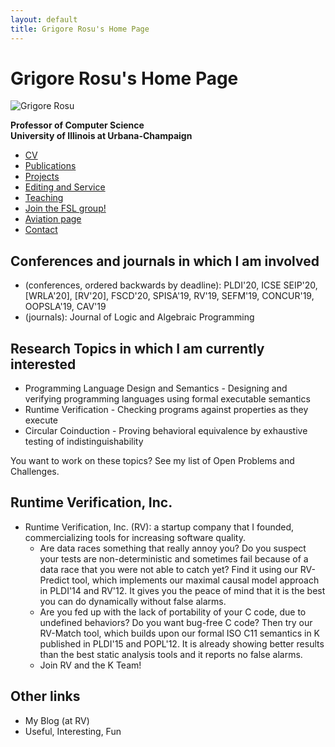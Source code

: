 ```yaml
---
layout: default
title: Grigore Rosu's Home Page
---
```


# Grigore Rosu's Home Page

![Grigore Rosu](/fsl//assets/photos/grigore-rosu-photo-main.jpg)

**Professor of Computer Science** <br/>
**University of Illinois at Urbana-Champaign**

- [CV](grigore-rosu-cv.html)
- [Publications](/fsl//under-construction.html)
- [Projects](/fsl//under-construction.html)
- [Editing and Service](/fsl//under-construction.html)
- [Teaching](/fsl//teaching/index.html)
- [Join the FSL group!](join-fsl-group.html)
- [Aviation page](/fsl//under-construction.html)
- [Contact](/fsl//under-construction.html)

## Conferences and journals in which I am involved

- (conferences, ordered backwards by deadline): PLDI'20, ICSE SEIP'20, [WRLA'20], [RV'20], FSCD'20, SPISA'19, RV'19, SEFM'19, CONCUR'19, OOPSLA'19, CAV'19
- (journals): Journal of Logic and Algebraic Programming

## Research Topics in which I am currently interested

- Programming Language Design and Semantics - Designing and verifying programming languages using formal executable semantics
- Runtime Verification - Checking programs against properties as they execute
- Circular Coinduction - Proving behavioral equivalence by exhaustive testing of indistinguishability

You want to work on these topics? 
See my list of Open Problems and Challenges.

## Runtime Verification, Inc.

- Runtime Verification, Inc. (RV): a startup company that I founded, commercializing tools for increasing software quality.
   - Are data races something that really annoy you? Do you suspect your tests are non-deterministic and sometimes fail because of a data race that you were not able to catch yet? Find it using our RV-Predict tool, which implements our maximal causal model approach in PLDI'14 and RV'12. It gives you the peace of mind that it is the best you can do dynamically without false alarms.
   - Are you fed up with the lack of portability of your C code, due to undefined behaviors? Do you want bug-free C code? Then try our RV-Match tool, which builds upon our formal ISO C11 semantics in K published in PLDI'15 and POPL'12. It is already showing better results than the best static analysis tools and it reports no false alarms.
   - Join RV and the K Team!

## Other links

- My Blog (at RV)
- Useful, Interesting, Fun

